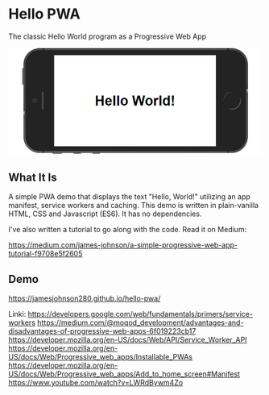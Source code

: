# Hello PWA

The classic Hello World program as a Progressive Web App

![Hello World Screenshot](./screenshot.jpg "Hello World Screenshot")

## What It Is

A simple PWA demo that displays the text "Hello, World!" utilizing an app manifest, service workers and caching. This demo is written in plain-vanilla HTML, CSS and Javascript (ES6). It has no dependencies.

I've also written a tutorial to go along with the code. Read it on Medium:

https://medium.com/james-johnson/a-simple-progressive-web-app-tutorial-f9708e5f2605

## Demo

https://jamesjohnson280.github.io/hello-pwa/

Linki:
https://developers.google.com/web/fundamentals/primers/service-workers
https://medium.com/@moqod_development/advantages-and-disadvantages-of-progressive-web-apps-6f019223cb17
https://developer.mozilla.org/en-US/docs/Web/API/Service_Worker_API
https://developer.mozilla.org/en-US/docs/Web/Progressive_web_apps/Installable_PWAs
https://developer.mozilla.org/en-US/docs/Web/Progressive_web_apps/Add_to_home_screen#Manifest
https://www.youtube.com/watch?v=LWRdBywm4Zo
